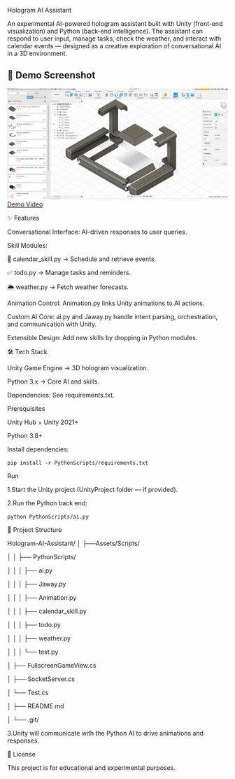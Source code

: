 
Hologram AI Assistant

An experimental AI-powered hologram assistant built with Unity (front-end visualization) and Python (back-end intelligence).
The assistant can respond to user input, manage tasks, check the weather, and interact with calendar events — designed as a creative exploration of conversational AI in a 3D environment.

## 📸 Demo Screenshot
![Hologram AI Assistant Demo](demo/446079647_1281662572797177_2202408616915992201_n.png)
[Demo Video](demo/1f22497f-3f93-49fc-bf44-c6db73c6a46f.mp4)

✨ Features

Conversational Interface: AI-driven responses to user queries.

Skill Modules:

📅 calendar_skill.py → Schedule and retrieve events.

✅ todo.py → Manage tasks and reminders.

🌦️ weather.py → Fetch weather forecasts.

Animation Control: Animation.py links Unity animations to AI actions.

Custom AI Core: ai.py and Jaway.py handle intent parsing, orchestration, and communication with Unity.

Extensible Design: Add new skills by dropping in Python modules.

🛠️ Tech Stack

Unity Game Engine → 3D hologram visualization.

Python 3.x → Core AI and skills.

Dependencies: See requirements.txt.

Prerequisites

Unity Hub + Unity 2021+

Python 3.8+

Install dependencies:

    pip install -r PythonScripts/requirements.txt

Run

1.Start the Unity project (UnityProject folder — if provided).

2.Run the Python back end:

    python PythonScripts/ai.py


📂 Project Structure

Hologram-AI-Assistant/
│   ├──Assets/Scripts/

│   │   ├── PythonScripts/

│   │   │   ├── ai.py

│   │   │   ├── Jaway.py

│   │   │   ├── Animation.py

│   │   │   ├── calendar_skill.py

│   │   │   ├── todo.py

│   │   │   ├── weather.py

│   │   │   └── test.py

│   ├── FullscreenGameView.cs

│   ├── SocketServer.cs

│   └── Test.cs

│   ├── README.md

│   └── .git/


3.Unity will communicate with the Python AI to drive animations and responses.

📜 License

This project is for educational and experimental purposes.






